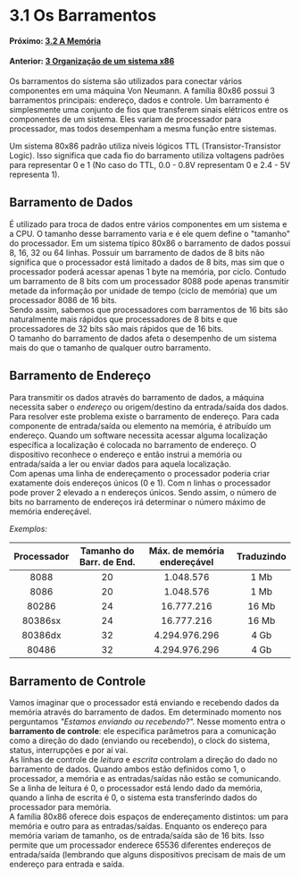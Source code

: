 
# 3.1 Os Barramentos


#### Próximo: [3.2 A Memória](./a_memoria.md)  
#### Anterior: [3 Organização de um sistema x86](./sistemax86.md)  

Os barramentos do sistema são utilizados para conectar vários componentes em uma máquina Von Neumann. A família 80x86 possui 3 barramentos principais: endereço, dados e controle. Um barramento é simplesmente uma conjunto de fios que transferem sinais elétricos entre os componentes de um sistema. Eles variam de processador para processador, mas todos desempenham a mesma função entre sistemas.  

Um sistema 80x86 padrão utiliza níveis lógicos TTL (Transistor-Transistor Logic). Isso significa que cada fio do barramento utiliza voltagens padrões para representar 0 e 1 (No caso do TTL, 0.0 - 0.8V representam 0 e 2.4 - 5V representa 1).  

## Barramento de Dados  

É utilizado para troca de dados entre vários componentes em um sistema e a CPU. O tamanho desse barramento varia e é ele quem define o "tamanho" do processador. Em um sistema típico 80x86 o barramento de  dados possui 8, 16, 32 ou 64 linhas. Possuir um barramento de dados de 8 bits não significa que o processador está limitado a dados de 8 bits, mas sim que o processador poderá acessar apenas 1 byte na memória, por ciclo. Contudo um barramento de 8 bits com um processador 8088 pode apenas transmitir metade da informação por unidade de tempo (ciclo de memória) que um processador 8086 de 16 bits.  
Sendo assim, sabemos que processadores com barramentos de 16 bits são naturalmente mais rápidos que processadores de 8 bits e que processadores de 32 bits são mais rápidos que de  16 bits.  
O tamanho do barramento de dados afeta o desempenho de um sistema mais do que o tamanho de qualquer outro barramento.  

## Barramento de Endereço  

Para transmitir os dados através do barramento de dados, a máquina necessita saber o _endereço_ ou origem/destino da entrada/saída dos dados. Para resolver este problema existe o barramento de endereço. Para cada componente de entrada/saída ou elemento na memória, é atribuído um endereço. Quando um software necessita acessar alguma localização específica a localização é colocada no barramento de endereço. O dispositivo reconhece o endereço e então instrui a memória ou entrada/saída a ler ou enviar dados para aquela localização.  
Com apenas uma linha de endereçamento o processador poderia criar exatamente dois endereços únicos (0 e 1). Com n linhas o processador pode prover 2 elevado a n endereços únicos. Sendo assim, o número de bits no barramento de endereços irá determinar o número máximo de memória endereçável.  

_Exemplos:_

|Processador|Tamanho do Barr. de End.|Máx. de memória endereçável|Traduzindo|
|:-:|:-:|:-:|:-:|
|8088|20|1.048.576|1 Mb|
|8086|20|1.048.576|1 Mb|
|80286|24|16.777.216|16 Mb|
|80386sx|24|16.777.216|16 Mb|
|80386dx|32|4.294.976.296|4 Gb|
|80486|32|4.294.976.296|4 Gb|  

## Barramento de Controle  

Vamos imaginar que o processador está enviando e recebendo dados da memória através do barramento de dados. Em determinado momento nos perguntamos _"Estamos enviando ou recebendo?"._ Nesse momento entra o **barramento de controle**: ele especifica parâmetros para a comunicação como a direção do dado (enviando ou recebendo), o clock do sistema, status, interrupções e por aí vai.  
As linhas de controle de _leitura_ e _escrita_ controlam a direção do dado no barramento de dados. Quando ambos estão definidos como 1, o processador, a memória e as entradas/saídas não estão se comunicando. Se a linha de leitura é 0, o processador está lendo dado da memória, quando a linha de escrita é 0, o sistema esta transferindo dados do processador para memória.  
A família 80x86 oferece dois espaços de endereçamento distintos: um para memória e outro para as entradas/saídas. Enquanto os endereço para memória variam de tamanho, os de entrada/saída são de 16 bits. Isso permite que um processador enderece 65536 diferentes endereços de entrada/saída (lembrando que alguns dispositivos precisam de mais de um endereço para entrada e saída.
